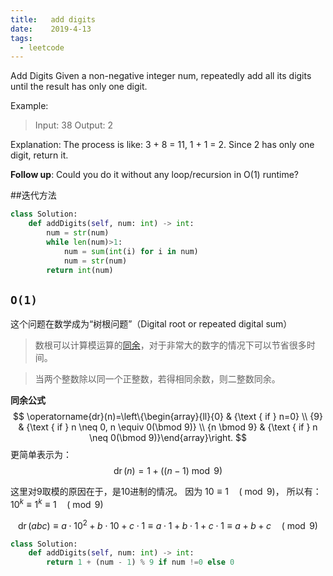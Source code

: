 ```yaml
---
title:   add digits
date:    2019-4-13
tags: 
  - leetcode
---
```

Add Digits
Given a non-negative integer num, repeatedly add all its digits until the result has only one digit.

Example:

>Input: 38
Output: 2 

Explanation: The process is like: 3 + 8 = 11, 1 + 1 = 2.  Since 2 has only one digit, return it.

**Follow up**:
Could you do it without any loop/recursion in O(1) runtime?

##迭代方法
```python
class Solution:
    def addDigits(self, num: int) -> int:
        num = str(num)
        while len(num)>1:
            num = sum(int(i) for i in num)
            num = str(num)
        return int(num)
```

## `O(1)`

这个问题在数学成为“树根问题”（Digital root or repeated digital sum）
>数根可以计算模运算的[同余](https://zh.wikipedia.org/wiki/%E5%90%8C%E9%A4%98)，对于非常大的数字的情况下可以节省很多时间。

>当两个整数除以同一个正整数，若得相同余数，则二整数同余。

**同余公式**
$$ 
\operatorname{dr}(n)=\left\{\begin{array}{ll}{0} & {\text { if } n=0} \\ {9} & {\text { if } n \neq 0, n \equiv 0(\bmod 9)} \\ {n \bmod 9} & {\text { if } n \neq 0(\bmod 9)}\end{array}\right.
 $$
更简单表示为：
$$ 
\operatorname{dr}(n)=1+((n-1) \bmod 9)
$$

这里对9取模的原因在于，是10进制的情况。
因为 $10 \equiv 1 \quad(\bmod 9)$， 所以有：$10^{k} \equiv 1^{k} \equiv 1 \quad(\bmod 9)$

$$ 
\operatorname{dr}(a b c) \equiv a \cdot 10^{2}+b \cdot 10+c \cdot 1 \equiv a \cdot 1+b \cdot 1+c \cdot 1 \equiv a+b+c \quad(\bmod 9)
$$

```python
class Solution:
    def addDigits(self, num: int) -> int:
        return 1 + (num - 1) % 9 if num !=0 else 0
```